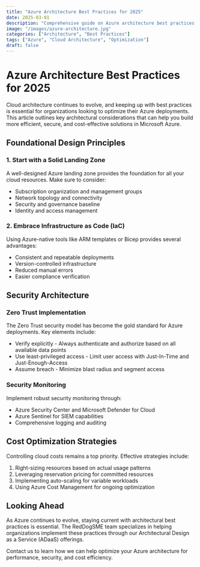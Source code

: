 ```yaml
---
title: "Azure Architecture Best Practices for 2025"
date: 2025-03-01
description: "Comprehensive guide on Azure architecture best practices to optimize your cloud environment"
image: "/images/azure-architecture.jpg"
categories: ["Architecture", "Best Practices"]
tags: ["Azure", "Cloud Architecture", "Optimization"]
draft: false
---
```


# Azure Architecture Best Practices for 2025

Cloud architecture continues to evolve, and keeping up with best practices is essential for organizations looking to optimize their Azure deployments. This article outlines key architectural considerations that can help you build more efficient, secure, and cost-effective solutions in Microsoft Azure.

## Foundational Design Principles

### 1. Start with a Solid Landing Zone

A well-designed Azure landing zone provides the foundation for all your cloud resources. Make sure to consider:

- Subscription organization and management groups
- Network topology and connectivity
- Security and governance baseline
- Identity and access management

### 2. Embrace Infrastructure as Code (IaC)

Using Azure-native tools like ARM templates or Bicep provides several advantages:

- Consistent and repeatable deployments
- Version-controlled infrastructure
- Reduced manual errors
- Easier compliance verification

## Security Architecture

### Zero Trust Implementation

The Zero Trust security model has become the gold standard for Azure deployments. Key elements include:

- Verify explicitly - Always authenticate and authorize based on all available data points
- Use least-privileged access - Limit user access with Just-In-Time and Just-Enough-Access
- Assume breach - Minimize blast radius and segment access

### Security Monitoring

Implement robust security monitoring through:

- Azure Security Center and Microsoft Defender for Cloud
- Azure Sentinel for SIEM capabilities
- Comprehensive logging and auditing

## Cost Optimization Strategies

Controlling cloud costs remains a top priority. Effective strategies include:

1. Right-sizing resources based on actual usage patterns
2. Leveraging reservation pricing for committed resources
3. Implementing auto-scaling for variable workloads
4. Using Azure Cost Management for ongoing optimization

## Looking Ahead

As Azure continues to evolve, staying current with architectural best practices is essential. The RedDogSME team specializes in helping organizations implement these practices through our Architectural Design as a Service (ADaaS) offerings.

Contact us to learn how we can help optimize your Azure architecture for performance, security, and cost efficiency.
